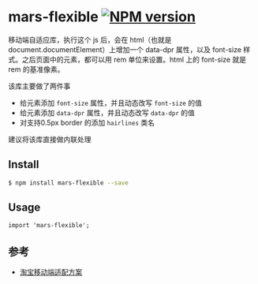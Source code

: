 # mars-flexible [![NPM version][npm-image]][npm-url]

移动端自适应库，执行这个 js 后，会在 html（也就是document.documentElement）上增加一个 data-dpr 属性，以及 font-size 样式。之后页面中的元素，都可以用 rem 单位来设置。html 上的 font-size 就是 rem 的基准像素。

该库主要做了两件事

- 给<html>元素添加 `font-size` 属性，并且动态改写 `font-size` 的值
- 给<html>元素添加 `data-dpr` 属性，并且动态改写 `data-dpr` 的值
- 对支持0.5px border 的添加 `hairlines` 类名

建议将该库直接做内联处理

## Install

```bash
$ npm install mars-flexible --save
```

## Usage
```
import 'mars-flexible';
```

## 参考
- [淘宝移动端适配方案](https://github.com/amfe/article/issues/17)

[npm-image]: https://badge.fury.io/js/generator-vapp.svg
[npm-url]: https://npmjs.org/package/mars-flexible

